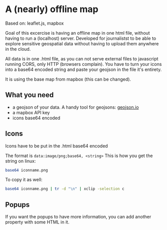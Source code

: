 # A (nearly) offline map

Based on: leaflet.js, mapbox

Goal of this excercise is having an offline map in one html file, without having to run a (localhost) server. Developed for journalistst to be able to explore sensitive geospatial data without having to upload them anywhere in the cloud.

All data is in one .html file, as you can not serve external files to javascript running CORS, only HTTP (browsers complain). You have to turn your icons into a base64 encoded string and paste your geojson in the file it's entirety.

It is using the base map from mapbox (this can be changed).


## What you need
* a geojson of your data. A handy tool for geojsons: [geojson.io](http://geojson.io)
* a mapbox API key
* icons base64 encoded

## Icons
Icons have to be put in the .html base64 encoded

The format is `data:image/png;base64, <string>` This is how you get the string on linux:

```bash
base64 iconname.png 
```

To copy it as well:
```bash
base64 iconname.png | tr -d "\n" | xclip -selection c
```

## Popups

If you want the popups to have more information, you can add another property with some HTML in it.
